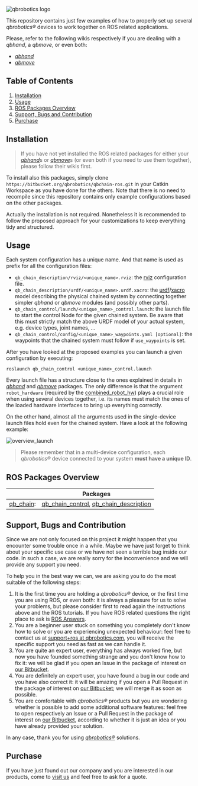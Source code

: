 ![qbrobotics logo](https://www.qbrobotics.com/wp-content/themes/qbrobotics/img/logo.svg)

This repository contains just few examples of how to properly set up several _qbrobotics®_ devices to work together on ROS related applications.

Please, refer to the following wikis respectively if you are dealing with a _qbhand_, a _qbmove_, or even both:
- [_qbhand_](http://wiki.ros.org/Robots/qbhand)
- [_qbmove_](http://wiki.ros.org/Robots/qbmove)

## Table of Contents
1. [Installation](#markdown-header-installation)
1. [Usage](#markdown-header-usage)
1. [ROS Packages Overview](#markdown-header-ros-packages-overview)
1. [Support, Bugs and Contribution](#markdown-header-support)
1. [Purchase](#markdown-header-purchase)

## Installation
>If you have not yet installed the ROS related packages for either your [_qbhand_](http://wiki.ros.org/Robots/qbhand)s or [_qbmove_](http://wiki.ros.org/Robots/qbmove)s (or even both if you need to use them together), please follow their wikis first.

To install also this packages, simply clone `https://bitbucket.org/qbrobotics/qbchain-ros.git` in your Catkin Workspace as you have done for the others. Note that there is no need to recompile since this repository contains only example configurations based on the other packages.

Actually the installation is not required. Nonetheless it is recommended to follow the proposed approach for your customizations to keep everything tidy and structured.

## Usage
Each system configuration has a unique name. And that name is used as prefix for all the configuration files:
- `qb_chain_description/rviz/<unique_name>.rviz`: the [rviz](http://wiki.ros.org/rviz) configuration file.
- `qb_chain_description/urdf/<unique_name>.urdf.xacro`: the [urdf](http://wiki.ros.org/urdf)/[xacro](http://wiki.ros.org/xacro) model describing the physical chained system by connecting together simpler _qbhand_ or _qbmove_ modules (and possibly other parts).
- `qb_chain_control/launch/<unique_name>_control.launch`: the launch file to start the control Node for the given chained system. Be aware that this must strictly match the above URDF model of your actual system, e.g. device  types, joint names, ...
- `qb_chain_control/config/<unique_name>_waypoints.yaml [optional]`: the waypoints that the chained system must follow if `use_waypoints` is set.

After you have looked at the proposed examples you can launch a given configuration by executing:
```
roslaunch qb_chain_control <unique_name>_control.launch
```

Every launch file has a structure close to the ones explained in details in [_qbhand_](http://wiki.ros.org/Robots/qbhand) and [_qbmove_](http://wiki.ros.org/Robots/qbmove) packages. The only difference is that the argument `robot_hardware` (required by the [combined_robot_hw](http://wiki.ros.org/combined_robot_hw)) plays a crucial role when using several devices together, i.e. its names must match the ones of the loaded hardware interfaces to bring up everything correctly.

On the other hand, almost all the arguments used in the single-device launch files hold even for the chained system. Have a look at the following example:

![overview_launch](qb_chain_media/overview_launch.svg)

>Please remember that in a multi-device configuration, each _qbrobotics®_ device connected to your system **must have a unique ID**.

## ROS Packages Overview
| |Packages|
|---:|---|
|[qb_chain](http://wiki.ros.org/qb_chain): |[qb_chain_control](http://wiki.ros.org/qb_chain_control), [qb_chain_description](http://wiki.ros.org/qb_chain_description)|

## Support, Bugs and Contribution
Since we are not only focused on this project it might happen that you encounter some trouble once in a while. Maybe we have just forget to think about your specific use case or we have not seen a terrible bug inside our code. In such a case, we are really sorry for the inconvenience and we will provide any support you need.

To help you in the best way we can, we are asking you to do the most suitable of the following steps:

1. It is the first time you are holding a _qbrobotics®_ device, or the first time you are using ROS, or even both: it is always a pleasure for us to solve your problems, but please consider first to read again the instructions above and the ROS tutorials. If you have ROS related questions the right place to ask is [ROS Answers](http://answers.ros.org/questions/).
1. You are a beginner user stuck on something you completely don't know how to solve or you are experiencing unexpected behaviour: feel free to contact us at [support+ros at qbrobotics.com](support+ros@qbrobotics.com), you will receive the specific support you need as fast as we can handle it.
1. You are quite an expert user, everything has always worked fine, but now you have founded something strange and you don't know how to fix it: we will be glad if you open an Issue in the package of interest on [our Bitbucket](https://bitbucket.org/account/user/qbrobotics/projects/ROS).
1. You are definitely an expert user, you have found a bug in our code and you have also correct it: it will be amazing if you open a Pull Request in the package of interest on [our Bitbucket](https://bitbucket.org/account/user/qbrobotics/projects/ROS); we will merge it as soon as possible.
1. You are comfortable with _qbrobotics®_ products but you are wondering whether is possible to add some additional software features: feel free to open respectively an Issue or a Pull Request in the package of interest on [our Bitbucket](https://bitbucket.org/account/user/qbrobotics/projects/ROS), according to whether it is just an idea or you have already provided your solution.

In any case, thank you for using [_qbrobotics®_](https://www.qbrobotics.com) solutions.

## Purchase
If you have just found out our company and you are interested in our products, come to [visit us](https://www.qbrobotics.com) and feel free to ask for a quote.